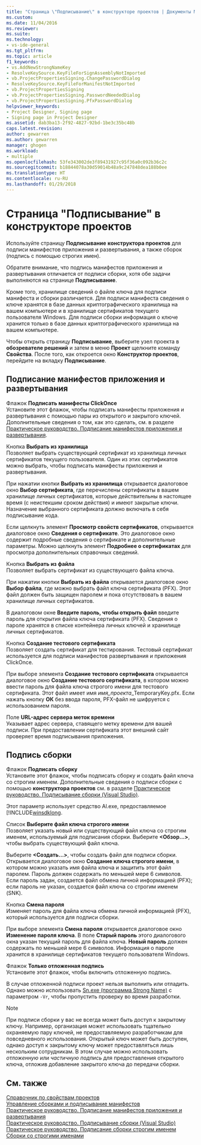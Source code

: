 ```yaml
---
title: "Страница \"Подписывание\" в конструкторе проектов | Документы Майкрософт"
ms.custom: 
ms.date: 11/04/2016
ms.reviewer: 
ms.suite: 
ms.technology:
- vs-ide-general
ms.tgt_pltfrm: 
ms.topic: article
f1_keywords:
- vs.AddNewStrongNameKey
- ResolveKeySource.KeyFileForSignAssemblyNotImported
- vb.ProjectPropertiesSigning.ChangePasswordDialog
- ResolveKeySource.KeyFileForManifestNotImported
- vb.ProjectPropertiesSigning
- vb.ProjectPropertiesSigning.PasswordNeededDialog
- vb.ProjectPropertiesSigning.PfxPasswordDialog
helpviewer_keywords:
- Project Designer, Signing page
- Signing page in Project Designer
ms.assetid: dab3ba13-2f92-4827-92bd-1be3c35bc48b
caps.latest.revision: 
author: gewarren
ms.author: gewarren
manager: ghogen
ms.workload:
- multiple
ms.openlocfilehash: 53fe343002de3f89431927c95f36a0c092b36c2c
ms.sourcegitcommit: b18844078a30d59014b48a9c247848dea188b0ee
ms.translationtype: HT
ms.contentlocale: ru-RU
ms.lasthandoff: 01/29/2018
---
```

# <a name="signing-page-project-designer"></a>Страница "Подписывание" в конструкторе проектов
Используйте страницу **Подписывание** **конструктора проектов** для подписи манифестов приложения и развертывания, а также сборок (подпись с помощью строгих имен).  
  
 Обратите внимание, что подпись манифестов приложения и развертывания отличается от подписи сборки, хотя обе задачи выполняются на странице **Подписывание**.  
  
 Кроме того, хранилище сведений о файле ключа для подписи манифеста и сборки различается. Для подписи манифеста сведения о ключе хранятся в базе данных криптографического хранилища на вашем компьютере и в хранилище сертификатов текущего пользователя Windows. Для подписи сборки информация о ключе хранится только в базе данных криптографического хранилища на вашем компьютере.  
  
 Чтобы открыть страницу **Подписывание**, выберите узел проекта в **обозревателе решений** и затем в меню **Проект** щелкните команду **Свойства**. После того, как откроется окно **Конструктор проектов**, перейдите на вкладку **Подписывание**.  
  
## <a name="application-and-deployment-manifest-signing"></a>Подписание манифестов приложения и развертывания  
 Флажок **Подписать манифесты ClickOnce**  
 Установите этот флажок, чтобы подписать манифесты приложения и развертывания с помощью пары из открытого и закрытого ключей. Дополнительные сведения о том, как это сделать, см. в разделе [Практическое руководство. Подписание манифестов приложения и развертывания](../../ide/how-to-sign-application-and-deployment-manifests.md).  
  
 Кнопка **Выбрать из хранилища**  
 Позволяет выбрать существующий сертификат из хранилища личных сертификатов текущего пользователя. Один из этих сертификатов можно выбрать, чтобы подписать манифесты приложения и развертывания.  
  
 При нажатии кнопки **Выбрать из хранилища** открывается диалоговое окно **Выбор сертификата**, где перечислены сертификаты в вашем хранилище личных сертификатов, которые действительны в настоящее время (с неистекшим сроком действия) и имеют закрытые ключи. Назначение выбранного сертификата должно включать в себя подписывание кода.  
  
 Если щелкнуть элемент **Просмотр свойств сертификатов**, открывается диалоговое окно **Сведения о сертификате**. Это диалоговое окно содержит подробные сведения о сертификате и дополнительные параметры. Можно щелкнуть элемент **Подробнее о сертификатах** для просмотра дополнительных справочных сведений.  
  
 Кнопка **Выбрать из файла**  
 Позволяет выбрать сертификат из существующего файла ключа.  
  
 При нажатии кнопки **Выбрать из файла** открывается диалоговое окно **Выбор файла**, где можно выбрать файл ключа сертификата (PFX). Этот файл должен быть защищен паролем и пока отсутствовать в вашем хранилище личных сертификатов.  
  
 В диалоговом окне **Введите пароль, чтобы открыть файл** введите пароль для открытия файла ключа сертификата (PFX). Сведения о пароле хранятся в списке контейнера личных ключей и хранилище личных сертификатов.  
  
 Кнопка **Создание тестового сертификата**  
 Позволяет создать сертификат для тестирования. Тестовый сертификат используется для подписи манифестов развертывания и приложения ClickOnce.  
  
 При выборе элемента **Создание тестового сертификата** открывается диалоговое окно **Создание тестового сертификата**, в котором можно ввести пароль для файла ключа строгого имени для тестового сертификата. Этот файл имеет имя *имя_проекта*_TemporaryKey.pfx. Если нажать кнопку **ОК** без ввода пароля, PFX-файл не шифруется с использованием пароля.  
  
 Поле **URL-адрес сервера меток времени**  
 Указывает адрес сервера, ставящего метку времени для вашей подписи. При предоставлении сертификата этот внешний сайт проверяет время подписывания приложения.  
  
## <a name="assembly-signing"></a>Подпись сборки  
 Флажок **Подписать сборку**  
 Установите этот флажок, чтобы подписать сборку и создать файл ключа со строгим именем. Дополнительные сведения о подписи сборки с помощью **конструктора проектов** см. в разделе [Практическое руководство. Подписывание сборки (Visual Studio)](../managing-assembly-and-manifest-signing.md#how-to-sign-an-assembly-in-visual-studio).  
  
 Этот параметр использует средство Al.exe, предоставляемое [!INCLUDE[winsdklong](/dotnet/framework/app-domains/how-to-sign-an-assembly-with-a-strong-name).  
  
 Список **Выберите файл ключа строгого имени**  
 Позволяет указать новый или существующий файл ключа со строгим именем, используемый для подписания сборки. Выберите **\<Обзор...>**, чтобы выбрать существующий файл ключа.  
  
 Выберите **\<Создать...>**, чтобы создать файл для подписи сборки. Открывается диалоговое окно **Создание ключа строгого имени**, в котором можно указать имя файла ключа и защитить этот файл паролем. Пароль должен содержать по меньшей мере 6 символов. Если пароль задан, создается файл обмена личной информацией (PFX); если пароль не указан, создается файл ключа со строгим именем (SNK).  
  
 Кнопка **Смена пароля**  
 Изменяет пароль для файла ключа обмена личной информацией (PFX), который используется для подписи сборки.  
  
 При выборе элемента **Смена пароля** открывается диалоговое окно **Изменение пароля ключа**. В поле **Старый пароль** этого диалогового окна указан текущий пароль для файла ключа. **Новый пароль** должен содержать по меньшей мере 6 символов. Информация о пароле хранится в хранилище сертификатов текущего пользователя Windows.  
  
 Флажок **Только отложенная подпись**  
 Установите этот флажок, чтобы включить отложенную подпись.  
  
 В случае отложенной подписи проект нельзя выполнить или отладить. Однако можно использовать [Sn.exe (программа Strong Name)](/dotnet/framework/tools/sn-exe-strong-name-tool) с параметром `-Vr`, чтобы пропустить проверку во время разработки.  
  
> [!NOTE]
>  При подписи сборки у вас не всегда может быть доступ к закрытому ключу. Например, организация может использовать тщательно охраняемую пару ключей, не предоставляемую разработчикам для повседневного использования. Открытый ключ может быть доступен, однако доступ к закрытому ключу может предоставляться лишь нескольким сотрудникам. В этом случае можно использовать *отложенную* или *частичную подпись* для предоставления открытого ключа, отложив добавление закрытого ключа до передачи сборки.  
  
## <a name="see-also"></a>См. также

[Справочник по свойствам проектов](../../ide/reference/project-properties-reference.md)  
[Управление сборками и подписывание манифестов](../../ide/managing-assembly-and-manifest-signing.md)  
[Практическое руководство. Подписание манифестов приложения и развертывания](../../ide/how-to-sign-application-and-deployment-manifests.md)  
[Практическое руководство. Подписывание сборки (Visual Studio)](../managing-assembly-and-manifest-signing.md#how-to-sign-an-assembly-in-visual-studio)  
[Практическое руководство. Подписание сборки строгим именем](/dotnet/framework/app-domains/how-to-sign-an-assembly-with-a-strong-name)  
[Сборки со строгими именами](/dotnet/framework/app-domains/strong-named-assemblies) 